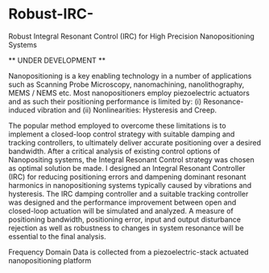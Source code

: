 # Robust-IRC-
Robust Integral Resonant Control (IRC) for High Precision Nanopositioning Systems

**
  UNDER DEVELOPMENT
**


Nanopositioning is a key enabling technology in a number of applications such as Scanning Probe Microscopy, nanomachining, nanolithography, MEMS / NEMS etc. Most nanopositioners employ piezoelectric actuators and as such their positioning performance is limited by: (i) Resonance-induced vibration and (ii) Nonlinearities:
Hysteresis and Creep. 

The popular method employed to overcome these limitations is to implement a closed-loop control strategy with suitable damping and tracking controllers, to ultimately deliver accurate positioning over a desired bandwidth. After a critical analysis of existing control options of Nanopositing systems, the Integral Resonant Control strategy was chosen as optimal solution be made. I designed an Integral Resonant Controller (IRC) for reducing positioning errors and dampening dominant resonant harmonics in nanopositioning systems typically caused by vibrations and hysteresis. The IRC damping controller and a suitable tracking controller was designed and the performance improvement between open and closed-loop actuation will be simulated and analyzed. A measure of positioning bandwidth, positioning error, input and output disturbance rejection as well as robustness to changes in system resonance will be essential to the final analysis. 

Frequency Domain Data is collected from a piezoelectric-stack actuated nanopositioning platform
